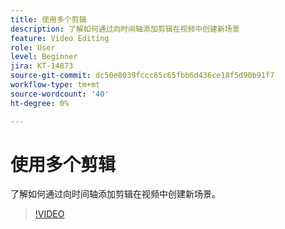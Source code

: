 ```yaml
---
title: 使用多个剪辑
description: 了解如何通过向时间轴添加剪辑在视频中创建新场景
feature: Video Editing
role: User
level: Beginner
jira: KT-14873
source-git-commit: dc50e8039fccc85c65fbb6d436ce18f5d90b91f7
workflow-type: tm+mt
source-wordcount: '40'
ht-degree: 0%

---
```


# 使用多个剪辑

了解如何通过向时间轴添加剪辑在视频中创建新场景。

>[!VIDEO](https://video.tv.adobe.com/v/3427091?quality=12&learn=on&hidetitle=true)
